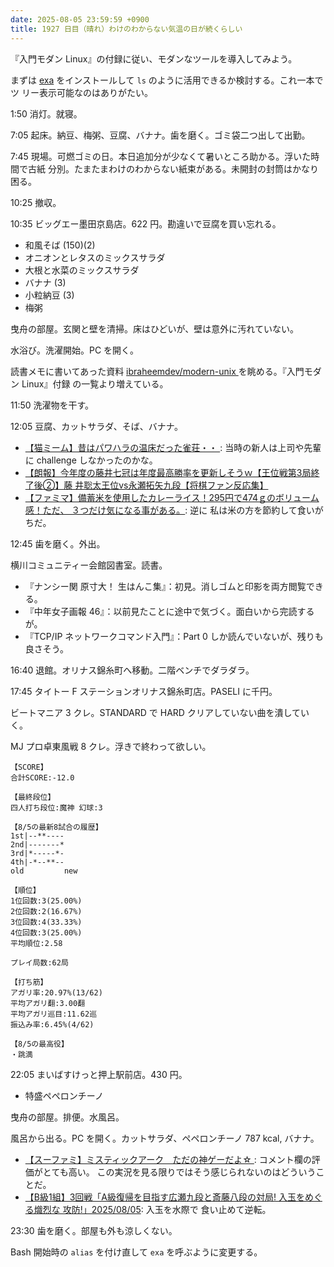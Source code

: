 ```yaml
---
date: 2025-08-05 23:59:59 +0900
title: 1927 日目（晴れ）わけのわからない気温の日が続くらしい
---
```


『入門モダン Linux』の付録に従い、モダンなツールを導入してみよう。

まずは [exa] をインストールして `ls` のように活用できるか検討する。これ一本でツ
リー表示可能なのはありがたい。

1:50 消灯。就寝。

7:05 起床。納豆、梅粥、豆腐、バナナ。歯を磨く。ゴミ袋二つ出して出勤。

7:45 現場。可燃ゴミの日。本日追加分が少なくて暑いところ助かる。浮いた時間で古紙
分別。たまたまわけのわからない紙束がある。未開封の封筒はかなり困る。

10:25 撤収。

10:35 ビッグエー墨田京島店。622 円。勘違いで豆腐を買い忘れる。

* 和風そば (150)(2)
* オニオンとレタスのミックスサラダ
* 大根と水菜のミックスサラダ
* バナナ (3)
* 小粒納豆 (3)
* 梅粥

曳舟の部屋。玄関と壁を清掃。床はひどいが、壁は意外に汚れていない。

水浴び。洗濯開始。PC を開く。

読書メモに書いてあった資料 [ibraheemdev/modern-unix
](https://github.com/ibraheemdev/modern-unix) を眺める。『入門モダン Linux』付録
の一覧より増えている。

11:50 洗濯物を干す。

12:05 豆腐、カットサラダ、そば、バナナ。

* [【猫ミーム】昔はパワハラの温床だった雀荘・・
  ](https://www.youtube.com/watch?v=7QDy_-udDSQ): 当時の新人は上司や先輩に
  challenge しなかったのかな。
* [【朗報】今年度の藤井七冠は年度最高勝率を更新しそうｗ【王位戦第3局終了後②】藤
  井聡太王位vs永瀬拓矢九段【将棋ファン反応集】
  ](https://www.youtube.com/watch?v=7KxL1kuB2pw)
* [【ファミマ】備蓄米を使用したカレーライス！295円で474ｇのボリューム感！ただ、
  ３つだけ気になる事がある。](https://www.youtube.com/watch?v=AhrTZDhPmg4): 逆に
  私は米の方を節約して食いがちだ。

12:45 歯を磨く。外出。

横川コミュニティー会館図書室。読書。

* 『ナンシー関 原寸大！ 生はんこ集』：初見。消しゴムと印影を両方閲覧できる。
* 『中年女子画報 46』：以前見たことに途中で気づく。面白いから完読するが。
* 『TCP/IP ネットワークコマンド入門』：Part 0 しか読んでいないが、残りも良さそう。

16:40 退館。オリナス錦糸町へ移動。二階ベンチでダラダラ。

17:45 タイトー F ステーションオリナス錦糸町店。PASELI に千円。

ビートマニア 3 クレ。STANDARD で HARD クリアしていない曲を潰していく。

MJ プロ卓東風戦 8 クレ。浮きで終わって欲しい。

```text
【SCORE】
合計SCORE:-12.0

【最終段位】
四人打ち段位:魔神 幻球:3

【8/5の最新8試合の履歴】
1st|--**----
2nd|-------*
3rd|*-----*-
4th|-*--**--
old         new

【順位】
1位回数:3(25.00%)
2位回数:2(16.67%)
3位回数:4(33.33%)
4位回数:3(25.00%)
平均順位:2.58

プレイ局数:62局

【打ち筋】
アガリ率:20.97%(13/62)
平均アガリ翻:3.00翻
平均アガリ巡目:11.62巡
振込み率:6.45%(4/62)

【8/5の最高役】
・跳満
```

22:05 まいばすけっと押上駅前店。430 円。

* 特盛ペペロンチーノ

曳舟の部屋。排便。水風呂。

風呂から出る。PC を開く。カットサラダ、ペペロンチーノ 787 kcal, バナナ。

* [【スーファミ】ミスティックアーク　ただの神ゲーだよ☆
  ](https://www.youtube.com/watch?v=k93veAWgx9I): コメント欄の評価がとても高い。
  この実況を見る限りではそう感じられないのはどういうことだ。
* [【B級1組】3回戦「A級復帰を目指す広瀬九段と斎藤八段の対局! 入玉をめぐる熾烈な
  攻防!」2025/08/05](https://www.youtube.com/watch?v=0BKPbT-FdsY): 入玉を水際で
  食い止めて逆転。

23:30 歯を磨く。部屋も外も涼しくない。

Bash 開始時の `alias` を付け直して `exa` を呼ぶように変更する。

[exa]: <https://github.com/ogham/exa>
